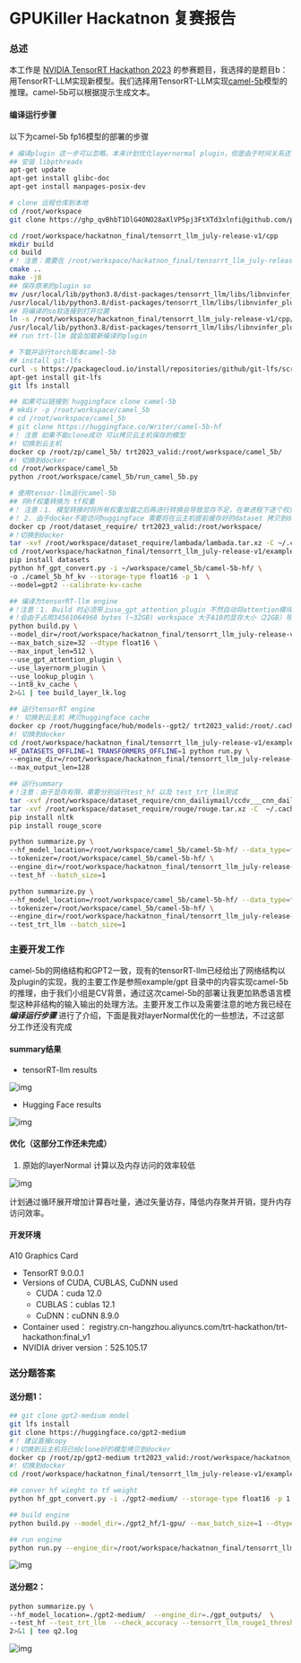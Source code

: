 # GPUKiller Hackatnon 复赛报告

### 总述

本工作是 [NVIDIA TensorRT Hackathon 2023](https://github.com/NVIDIA/trt-samples-for-hackathon-cn/tree/master/Hackathon2023) 的参赛题目，我选择的是题目b：用TensorRT-LLM实现新模型。我们选择用TensorRT-LLM实现[camel-5b](https://huggingface.co/Writer/camel-5b-hf)模型的推理。camel-5b可以根据提示生成文本。

#### 编译运行步骤

以下为camel-5b fp16模型的部署的步骤

```bash
# 编译plugin 这一步可以忽略，本来计划优化layernormal plugin，但是由于时间关系还没有对齐答案
## 安装 libpthreads
apt-get update
apt-get install glibc-doc
apt-get install manpages-posix-dev

# clone 远程仓库到本地
cd /root/workspace
git clone https://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@github.com/pzhao-eng/hackatnon_final.git

cd /root/workspace/hackatnon_final/tensorrt_llm_july-release-v1/cpp
mkdir build
cd build
#！ 注意：需要在 /root/workspace/hackatnon_final/tensorrt_llm_july-release-v1/cpp/CMakeLists.txt 中添加TensorRT安装路径
cmake ..
make -j8
## 保存原来的plugin so
mv /usr/local/lib/python3.8/dist-packages/tensorrt_llm/libs/libnvinfer_plugin_tensorrt_llm.so \
/usr/local/lib/python3.8/dist-packages/tensorrt_llm/libs/libnvinfer_plugin_tensorrt_llm.so.save
## 将编译的so软连接到打开位置
ln -s /root/workspace/hackatnon_final/tensorrt_llm_july-release-v1/cpp/build/tensorrt_llm/plugins/libnvinfer_plugin.so.9.0.0 \
/usr/local/lib/python3.8/dist-packages/tensorrt_llm/libs/libnvinfer_plugin_tensorrt_llm.so
## run trt-llm 就会加载新编译的plugin

# 下载并运行torch版本camel-5b
## install git-lfs
curl -s https://packagecloud.io/install/repositories/github/git-lfs/script.deb.sh |bash
apt-get install git-lfs
git lfs install

## 如果可以链接到 huggingface clone camel-5b 
# mkdir -p /root/workspace/camel_5b
# cd /root/workspace/camel_5b
# git clone https://huggingface.co/Writer/camel-5b-hf
#！ 注意 如果不能clone成功 可以拷贝云主机保存的模型
#! 切换到云主机
docker cp /root/zp/camel_5b/ trt2023_valid:/root/workspace/camel_5b/
#! 切换到docker
cd /root/workspace/camel_5b
python /root/workspace/camel_5b/run_camel_5b.py

# 使用tensor-llm运行camel-5b
## 将hf权重转换为 tf权重
#！ 注意：1. 模型转换时将所有权重加载之后再进行转换会导致显存不足，在单进程下逐个权重进行转换
#！ 2. 由于docker不能访问huggingface 需要将在云主机提前缓存好的dataset 拷贝到docker中
docker cp /root/dataset_require/ trt2023_valid:/root/workspace/
#！切换到docker
tar -xvf /root/workspace/dataset_require/lambada/lambada.tar.xz -C ~/.cache/huggingface
cd /root/workspace/hackatnon_final/tensorrt_llm_july-release-v1/examples/camel5b
pip install datasets
python hf_gpt_convert.py -i ~/workspace/camel_5b/camel-5b-hf/ \
-o ./camel_5b_hf_kv --storage-type float16 -p 1  \
--model=gpt2 --calibrate-kv-cache

## 编译为tensorRT-llm engine
#！注意：1. Build 时必须带上use_gpt_attention_plugin 不然自动将attention模块fusion 为 ForeignNode{} (myelin)
#！会由于占用34561064968 bytes (~32GB) workspace 大于A10的显存大小（22GB）导致模型转换失败。
python build.py \
--model_dir=/root/workspace/hackatnon_final/tensorrt_llm_july-release-v1/examples/camel5b/camel_5b_hf_kv/1-gpu/ \
--max_batch_size=32 --dtype float16 \
--max_input_len=512 \
--use_gpt_attention_plugin \
--use_layernorm_plugin \
--use_lookup_plugin \
--int8_kv_cache \
2>&1 | tee build_layer_lk.log

## 运行tensorRT engine
#！ 切换到云主机 拷贝huggingface cache
docker cp /root/huggingface/hub/models--gpt2/ trt2023_valid:/root/.cache/huggingface/hub/
#! 切换到docker
cd /root/workspace/hackatnon_final/tensorrt_llm_july-release-v1/examples/camel5b
HF_DATASETS_OFFLINE=1 TRANSFORMERS_OFFLINE=1 python run.py \
--engine_dir=/root/workspace/hackatnon_final/tensorrt_llm_july-release-v1/examples/camel5b/gpt_outputs/ \
--max_output_len=128

## 运行summary
#！注意：由于显存有限，需要分别运行test_hf 以及 test_trt_llm测试
tar -xvf /root/workspace/dataset_require/cnn_dailiymail/ccdv___cnn_dailymail.tar.xz -C  ~/.cache/huggingface
tar -xvf /root/workspace/dataset_require/rouge/rouge.tar.xz -C  ~/.cache/huggingface
pip install nltk
pip install rouge_score

python summarize.py \
--hf_model_location=/root/workspace/camel_5b/camel-5b-hf/ --data_type=fp16 \
--tokenizer=/root/workspace/camel_5b/camel-5b-hf/ \
--engine_dir=/root/workspace/hackatnon_final/tensorrt_llm_july-release-v1/examples/camel5b/gpt_outputs/ \
--test_hf --batch_size=1

python summarize.py \
--hf_model_location=/root/workspace/camel_5b/camel-5b-hf/ --data_type=fp16 \
--tokenizer=/root/workspace/camel_5b/camel-5b-hf/ \
--engine_dir=/root/workspace/hackatnon_final/tensorrt_llm_july-release-v1/examples/camel5b/gpt_outputs/ \
--test_trt_llm --batch_size=1
```

### 主要开发工作

camel-5b的网络结构和GPT2一致，现有的tensorRT-llm已经给出了网络结构以及plugin的实现，我的主要工作是参照example/gpt 目录中的内容实现camel-5b的推理，由于我们小组是CV背景，通过这次camel-5b的部署让我更加熟悉语言模型这种非结构的输入输出的处理方法。主要开发工作以及需要注意的地方我已经在 ***编译运行步骤*** 进行了介绍，下面是我对layerNormal优化的一些想法，不过这部分工作还没有完成

#### summary结果

- tensorRT-llm results

![img](https://github.com/pzhao-eng/figurebed/blob/main/2023-hackathon/image-0.png)

- Hugging Face results

![img](https://github.com/pzhao-eng/figurebed/blob/main/2023-hackathon/image-1.png)

#### 优化（这部分工作还未完成）

1. 原始的layerNormal 计算以及内存访问的效率较低

![img](https://github.com/pzhao-eng/figurebed/blob/main/2023-hackathon/image-2.png)

计划通过循环展开增加计算吞吐量，通过矢量访存，降低内存聚并开销，提升内存访问效率。

#### 开发环境

A10 Graphics Card

- TensorRT 9.0.0.1
- Versions of CUDA, CUBLAS, CuDNN used
  - CUDA：cuda 12.0
  - CUBLAS：cublas 12.1
  - CuDNN：cuDNN 8.9.0
- Container used： registry.cn-hangzhou.aliyuncs.com/trt-hackathon/trt-hackathon:final_v1
- NVIDIA driver version：525.105.17

### **送分题答案**

#### 送分题1：

```Bash
## git clone gpt2-medium model
git lfs install
git clone https://huggingface.co/gpt2-medium
#！ 建议直接copy 
#！切换到云主机将已经clone好的模型拷贝到docker
docker cp /root/zp/gpt2-medium trt2023_valid:/root/workspace/hackatnon_final/tensorrt_llm_july-release-v1/examples/gpt/
#! 切换到docker
cd /root/workspace/hackatnon_final/tensorrt_llm_july-release-v1/examples/gpt

## conver hf wieght to tf weight
python hf_gpt_convert.py -i ./gpt2-medium/ --storage-type float16 -p 1 -o ./gpt2_hf  --model=gpt2

## build engine
python build.py --model_dir=./gpt2_hf/1-gpu/ --max_batch_size=1 --dtype float16 --max_input_len=1024

## run engine
python run.py --engine_dir=/root/workspace/hackatnon_final/tensorrt_llm_july-release-v1/examples/gpt/gpt_outputs/ --max_output_len=8
```

![img](https://github.com/pzhao-eng/figurebed/blob/main/2023-hackathon/image-3.png)

#### 送分题2：

```Bash
python summarize.py \
--hf_model_location=./gpt2-medium/  --engine_dir=./gpt_outputs/  \
--test_hf --test_trt_llm  --check_accuracy --tensorrt_llm_rouge1_threshold=14 \
2>&1 | tee q2.log
```

![img](https://github.com/pzhao-eng/figurebed/blob/main/2023-hackathon/image-4.png)

